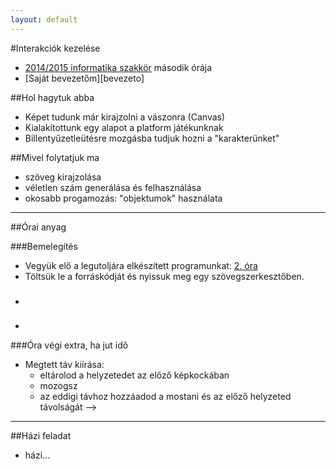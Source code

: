```yaml
---
layout: default
---
```

#Interakciók kezelése

 - [2014/2015 informatika szakkör][szakkor_honlap] második órája
 - [Saját bevezetőm][bevezeto]

[szakkor_honlap]: http://rizsi.github.io/szakkor2014/index.html


##Hol hagytuk abba

 - Képet tudunk már kirajzolni a vászonra (Canvas)
 - Kialakítottunk egy alapot a platform játékunknak
 - Billentyűzetleütésre mozgásba tudjuk hozni a "karakterünket"

##Mivel folytatjuk ma

 - szöveg kirajzolása
 - véletlen szám generálása és felhasználása
 - okosabb progamozás: "objektumok" használata

---------------------------

##Órai anyag

###Bemelegítés

 - Vegyük elő a legutoljára elkészített programunkat: [2. óra](http://rizsi.github.io/szakkor2014/orak/hr-02/game.html)
 - Töltsük le a forráskódját és nyissuk meg egy szövegszerkesztőben.

###

 - 
 
###
 
 - 
 
###Óra végi extra, ha jut idő

 - Megtett táv kiírása:
   - eltárolod a helyzetedet az előző képkockában
   - mozogsz
   - az eddigi távhoz hozzáadod a mostani és az előző helyzeted távolságát --> 
 
-------------------------------

##Házi feladat

 - házi...
  
  
  
  
  
  
   